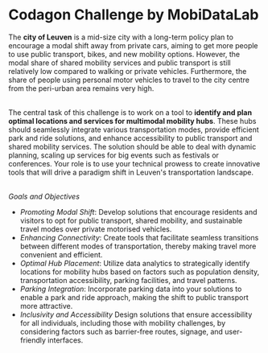 #   Codagon Challenge by MobiDataLab
The **city of Leuven** is a mid-size city with a long-term policy plan to encourage a modal shift away from private cars, aiming to get more people to use public transport, bikes, and new mobility options. However, the modal share of shared mobility services and public transport is still relatively low compared to walking or private vehicles. Furthermore, the share of people using personal motor vehicles to travel to the city centre from the peri-urban area remains very high.<br><br>

The central task of this challenge is to work on a tool to **identify and plan optimal locations and services for multimodal mobility hubs**. These hubs should seamlessly integrate various transportation modes, provide efficient park and ride solutions, and enhance accessibility to public transport and shared mobility services. The solution should be able to deal with dynamic planning, scaling up services for big events such as festivals or conferences. Your role is to use your technical prowess to create innovative tools that will drive a paradigm shift in Leuven's transportation landscape. <br><br>

_Goals and Objectives_
<br>
- *Promoting Modal Shift*: Develop solutions that encourage residents and visitors to opt for public transport, shared mobility, and sustainable travel modes over private motorised vehicles. <br>
- *Enhancing Connectivity*: Create tools that facilitate seamless transitions between different modes of transportation, thereby making travel more convenient and efficient.
- *Optimal Hub Placement*: Utilize data analytics to strategically identify locations for mobility hubs based on factors such as population density, transportation accessibility, parking facilities, and travel patterns.
- *Parking Integration*: Incorporate parking data into your solutions to enable a park and ride approach, making the shift to public transport more attractive.
- *Inclusivity and Accessibility* Design solutions that ensure accessibility for all individuals, including those with mobility challenges, by considering factors such as barrier-free routes, signage, and user-friendly interfaces.
